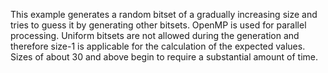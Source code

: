 This example generates a random bitset of a gradually increasing size and tries to guess it by generating other bitsets.
OpenMP is used for parallel processing.
Uniform bitsets are not allowed during the generation and therefore size-1 is applicable for the calculation of the expected values.
Sizes of about 30 and above begin to require a substantial amount of time.
